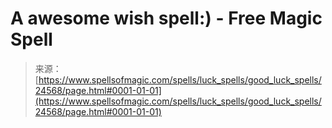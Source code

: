 <!--yml
category: 未分类
date: 2024-06-12 19:10:35
-->

# A awesome wish spell:) - Free Magic Spell

> 来源：[https://www.spellsofmagic.com/spells/luck_spells/good_luck_spells/24568/page.html#0001-01-01](https://www.spellsofmagic.com/spells/luck_spells/good_luck_spells/24568/page.html#0001-01-01)